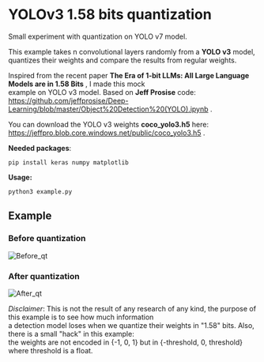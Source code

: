 # YOLOv3 1.58 bits quantization  
Small experiment with quantization on YOLO v7 model.  
  
This example takes n convolutional layers randomly from a **YOLO v3** model, quantizes their weights and compare the results from regular weights.  
  

Inspired from the recent paper **The Era of 1-bit LLMs: All Large Language Models are in 1.58 Bits** , I made this mock  
example on YOLO v3 model. Based on **Jeff Prosise** code: https://github.com/jeffprosise/Deep-Learning/blob/master/Object%20Detection%20(YOLO).ipynb .  
  
You can download the YOLO v3 weights **coco_yolo3.h5** here: https://jeffpro.blob.core.windows.net/public/coco_yolo3.h5 .  
  
 **Needed packages**:

 `pip install keras numpy matplotlib`
 
**Usage:** 

    python3 example.py


## Example

### Before quantization

![Before_qt](before_qt.png, "Before quantization")

### After quantization

![After_qt](after_qt.png, "After quantization")

*Disclaimer*: This is not the result of any research of any kind, the purpose of this example is to see how much information  
a detection model loses when we quantize their weights in "1.58" bits. Also, there is a small "hack" in this example:  
the weights are not encoded in {-1, 0, 1} but in {-threshold, 0, threshold} where threshold is a float.